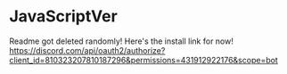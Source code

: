 # JavaScriptVer
Readme got deleted randomly! Here's the install link for now!
https://discord.com/api/oauth2/authorize?client_id=810323207810187296&permissions=431912922176&scope=bot
